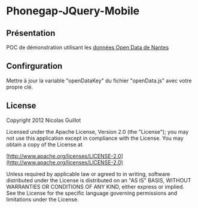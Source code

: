 Phonegap-JQuery-Mobile
================

Présentation
------------------

POC de démonstration utilisant les [données Open Data de Nantes](http://data.nantes.fr)

Confirguration
---------------------------------------

Mettre à jour la variable "openDataKey" du fichier "openData.js" avec votre propre clé.


License
-------

Copyright 2012 Nicolas Guillot

Licensed under the Apache License, Version 2.0 (the "License");
you may not use this application except in compliance with the License.
You may obtain a copy of the License at

[http://www.apache.org/licenses/LICENSE-2.0](http://www.apache.org/licenses/LICENSE-2.0)

Unless required by applicable law or agreed to in writing, software
distributed under the License is distributed on an "AS IS" BASIS,
WITHOUT WARRANTIES OR CONDITIONS OF ANY KIND, either express or implied.
See the License for the specific language governing permissions and
limitations under the License.